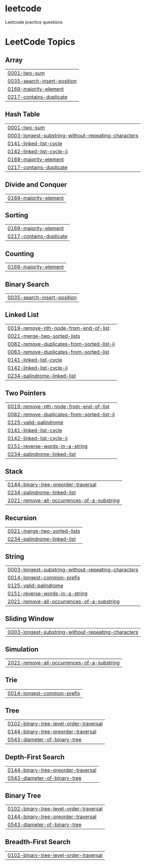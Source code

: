 # leetcode
Leetcode practice questions

<!---LeetCode Topics Start-->
# LeetCode Topics
## Array
|  |
| ------- |
| [0001-two-sum](https://github.com/SumitRaghav876/leetcode/tree/master/0001-two-sum) |
| [0035-search-insert-position](https://github.com/SumitRaghav876/leetcode/tree/master/0035-search-insert-position) |
| [0169-majority-element](https://github.com/SumitRaghav876/leetcode/tree/master/0169-majority-element) |
| [0217-contains-duplicate](https://github.com/SumitRaghav876/leetcode/tree/master/0217-contains-duplicate) |
## Hash Table
|  |
| ------- |
| [0001-two-sum](https://github.com/SumitRaghav876/leetcode/tree/master/0001-two-sum) |
| [0003-longest-substring-without-repeating-characters](https://github.com/SumitRaghav876/leetcode/tree/master/0003-longest-substring-without-repeating-characters) |
| [0141-linked-list-cycle](https://github.com/SumitRaghav876/leetcode/tree/master/0141-linked-list-cycle) |
| [0142-linked-list-cycle-ii](https://github.com/SumitRaghav876/leetcode/tree/master/0142-linked-list-cycle-ii) |
| [0169-majority-element](https://github.com/SumitRaghav876/leetcode/tree/master/0169-majority-element) |
| [0217-contains-duplicate](https://github.com/SumitRaghav876/leetcode/tree/master/0217-contains-duplicate) |
## Divide and Conquer
|  |
| ------- |
| [0169-majority-element](https://github.com/SumitRaghav876/leetcode/tree/master/0169-majority-element) |
## Sorting
|  |
| ------- |
| [0169-majority-element](https://github.com/SumitRaghav876/leetcode/tree/master/0169-majority-element) |
| [0217-contains-duplicate](https://github.com/SumitRaghav876/leetcode/tree/master/0217-contains-duplicate) |
## Counting
|  |
| ------- |
| [0169-majority-element](https://github.com/SumitRaghav876/leetcode/tree/master/0169-majority-element) |
## Binary Search
|  |
| ------- |
| [0035-search-insert-position](https://github.com/SumitRaghav876/leetcode/tree/master/0035-search-insert-position) |
## Linked List
|  |
| ------- |
| [0019-remove-nth-node-from-end-of-list](https://github.com/SumitRaghav876/leetcode/tree/master/0019-remove-nth-node-from-end-of-list) |
| [0021-merge-two-sorted-lists](https://github.com/SumitRaghav876/leetcode/tree/master/0021-merge-two-sorted-lists) |
| [0082-remove-duplicates-from-sorted-list-ii](https://github.com/SumitRaghav876/leetcode/tree/master/0082-remove-duplicates-from-sorted-list-ii) |
| [0083-remove-duplicates-from-sorted-list](https://github.com/SumitRaghav876/leetcode/tree/master/0083-remove-duplicates-from-sorted-list) |
| [0141-linked-list-cycle](https://github.com/SumitRaghav876/leetcode/tree/master/0141-linked-list-cycle) |
| [0142-linked-list-cycle-ii](https://github.com/SumitRaghav876/leetcode/tree/master/0142-linked-list-cycle-ii) |
| [0234-palindrome-linked-list](https://github.com/SumitRaghav876/leetcode/tree/master/0234-palindrome-linked-list) |
## Two Pointers
|  |
| ------- |
| [0019-remove-nth-node-from-end-of-list](https://github.com/SumitRaghav876/leetcode/tree/master/0019-remove-nth-node-from-end-of-list) |
| [0082-remove-duplicates-from-sorted-list-ii](https://github.com/SumitRaghav876/leetcode/tree/master/0082-remove-duplicates-from-sorted-list-ii) |
| [0125-valid-palindrome](https://github.com/SumitRaghav876/leetcode/tree/master/0125-valid-palindrome) |
| [0141-linked-list-cycle](https://github.com/SumitRaghav876/leetcode/tree/master/0141-linked-list-cycle) |
| [0142-linked-list-cycle-ii](https://github.com/SumitRaghav876/leetcode/tree/master/0142-linked-list-cycle-ii) |
| [0151-reverse-words-in-a-string](https://github.com/SumitRaghav876/leetcode/tree/master/0151-reverse-words-in-a-string) |
| [0234-palindrome-linked-list](https://github.com/SumitRaghav876/leetcode/tree/master/0234-palindrome-linked-list) |
## Stack
|  |
| ------- |
| [0144-binary-tree-preorder-traversal](https://github.com/SumitRaghav876/leetcode/tree/master/0144-binary-tree-preorder-traversal) |
| [0234-palindrome-linked-list](https://github.com/SumitRaghav876/leetcode/tree/master/0234-palindrome-linked-list) |
| [2021-remove-all-occurrences-of-a-substring](https://github.com/SumitRaghav876/leetcode/tree/master/2021-remove-all-occurrences-of-a-substring) |
## Recursion
|  |
| ------- |
| [0021-merge-two-sorted-lists](https://github.com/SumitRaghav876/leetcode/tree/master/0021-merge-two-sorted-lists) |
| [0234-palindrome-linked-list](https://github.com/SumitRaghav876/leetcode/tree/master/0234-palindrome-linked-list) |
## String
|  |
| ------- |
| [0003-longest-substring-without-repeating-characters](https://github.com/SumitRaghav876/leetcode/tree/master/0003-longest-substring-without-repeating-characters) |
| [0014-longest-common-prefix](https://github.com/SumitRaghav876/leetcode/tree/master/0014-longest-common-prefix) |
| [0125-valid-palindrome](https://github.com/SumitRaghav876/leetcode/tree/master/0125-valid-palindrome) |
| [0151-reverse-words-in-a-string](https://github.com/SumitRaghav876/leetcode/tree/master/0151-reverse-words-in-a-string) |
| [2021-remove-all-occurrences-of-a-substring](https://github.com/SumitRaghav876/leetcode/tree/master/2021-remove-all-occurrences-of-a-substring) |
## Sliding Window
|  |
| ------- |
| [0003-longest-substring-without-repeating-characters](https://github.com/SumitRaghav876/leetcode/tree/master/0003-longest-substring-without-repeating-characters) |
## Simulation
|  |
| ------- |
| [2021-remove-all-occurrences-of-a-substring](https://github.com/SumitRaghav876/leetcode/tree/master/2021-remove-all-occurrences-of-a-substring) |
## Trie
|  |
| ------- |
| [0014-longest-common-prefix](https://github.com/SumitRaghav876/leetcode/tree/master/0014-longest-common-prefix) |
## Tree
|  |
| ------- |
| [0102-binary-tree-level-order-traversal](https://github.com/SumitRaghav876/leetcode/tree/master/0102-binary-tree-level-order-traversal) |
| [0144-binary-tree-preorder-traversal](https://github.com/SumitRaghav876/leetcode/tree/master/0144-binary-tree-preorder-traversal) |
| [0543-diameter-of-binary-tree](https://github.com/SumitRaghav876/leetcode/tree/master/0543-diameter-of-binary-tree) |
## Depth-First Search
|  |
| ------- |
| [0144-binary-tree-preorder-traversal](https://github.com/SumitRaghav876/leetcode/tree/master/0144-binary-tree-preorder-traversal) |
| [0543-diameter-of-binary-tree](https://github.com/SumitRaghav876/leetcode/tree/master/0543-diameter-of-binary-tree) |
## Binary Tree
|  |
| ------- |
| [0102-binary-tree-level-order-traversal](https://github.com/SumitRaghav876/leetcode/tree/master/0102-binary-tree-level-order-traversal) |
| [0144-binary-tree-preorder-traversal](https://github.com/SumitRaghav876/leetcode/tree/master/0144-binary-tree-preorder-traversal) |
| [0543-diameter-of-binary-tree](https://github.com/SumitRaghav876/leetcode/tree/master/0543-diameter-of-binary-tree) |
## Breadth-First Search
|  |
| ------- |
| [0102-binary-tree-level-order-traversal](https://github.com/SumitRaghav876/leetcode/tree/master/0102-binary-tree-level-order-traversal) |
<!---LeetCode Topics End-->